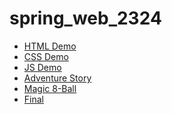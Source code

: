 # spring_web_2324
<ul>
  <li><a href="html_demo">HTML Demo</a></li>
  <li><a href="css_demo">CSS Demo</a></li>
  <li><a href="js_demo">JS Demo</a></li>
  <li><a href="adventure">Adventure Story</a></li>
  <li><a href="magic_8_ball">Magic 8-Ball</a></li>
  <li><a href="final">Final</a></li>
</ul>
